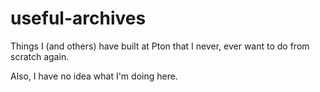 useful-archives
===============

Things I (and others) have built at Pton that I never, ever want to do from scratch again.

Also, I have no idea what I'm doing here.

